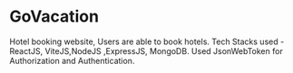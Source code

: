 # GoVacation
Hotel booking website, Users are able to book hotels. Tech Stacks used - ReactJS, ViteJS,NodeJS ,ExpressJS, MongoDB.
Used JsonWebToken for Authorization and Authentication.

